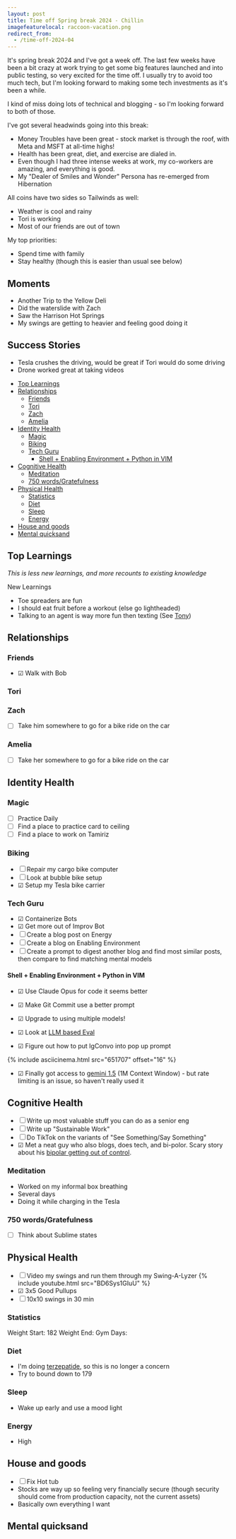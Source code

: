 ```yaml
---
layout: post
title: Time off Spring break 2024 - Chillin
imagefeaturelocal: raccoon-vacation.png
redirect_from:
  - /time-off-2024-04
---
```


It's spring break 2024 and I've got a week off. The last few weeks have been a bit crazy at work trying to get some big features launched and into public testing, so very excited for the time off. I usually try to avoid too much tech, but I'm looking forward to making some tech investments as it's been a while.

I kind of miss doing lots of technical and blogging - so I'm looking forward to both of those.

I've got several headwinds going into this break:

- Money Troubles have been great - stock market is through the roof, with Meta and MSFT at all-time highs!
- Health has been great, diet, and exercise are dialed in.
- Even though I had three intense weeks at work, my co-workers are amazing, and everything is good.
- My "Dealer of Smiles and Wonder" Persona has re-emerged from Hibernation

All coins have two sides so Tailwinds as well:

- Weather is cool and rainy
- Tori is working
- Most of our friends are out of town

My top priorities:

- Spend time with family
- Stay healthy (though this is easier than usual see below)

## Moments

- Another Trip to the Yellow Deli
- Did the waterslide with Zach
- Saw the Harrison Hot Springs
- My swings are getting to heavier and feeling good doing it

## Success Stories

- Tesla crushes the driving, would be great if Tori would do some driving
- Drone worked great at taking videos

<!-- prettier-ignore-start -->
<!-- vim-markdown-toc-start -->

- [Top Learnings](#top-learnings)
- [Relationships](#relationships)
    - [Friends](#friends)
    - [Tori](#tori)
    - [Zach](#zach)
    - [Amelia](#amelia)
- [Identity Health](#identity-health)
    - [Magic](#magic)
    - [Biking](#biking)
    - [Tech Guru](#tech-guru)
        - [Shell + Enabling Environment + Python in VIM](#shell--enabling-environment--python-in-vim)
- [Cognitive Health](#cognitive-health)
    - [Meditation](#meditation)
    - [750 words/Gratefulness](#750-wordsgratefulness)
- [Physical Health](#physical-health)
    - [Statistics](#statistics)
    - [Diet](#diet)
    - [Sleep](#sleep)
    - [Energy](#energy)
- [House and goods](#house-and-goods)
- [Mental quicksand](#mental-quicksand)

<!-- vim-markdown-toc-end -->
<!-- prettier-ignore-end -->

## Top Learnings

_This is less new learnings, and more recounts to existing knowledge_

New Learnings

- Toe spreaders are fun
- I should eat fruit before a workout (else go lightheaded)
- Talking to an agent is way more fun then texting (See [Tony](https://github.com/idvorkin/nlp/blob/3ac6a14389f8c5a42a270dcd6b5e9cfd92c7b42e/convos/lifecoach.convo.md?plain=1#L3))

## Relationships

### Friends

- ☑ Walk with Bob

### Tori

### Zach

- ☐ Take him somewhere to go for a bike ride on the car

### Amelia

- ☐ Take her somewhere to go for a bike ride on the car

## Identity Health

### Magic

- ☐ Practice Daily
- ☐ Find a place to practice card to ceiling
- ☐ Find a place to work on Tamiriz

### Biking

- ☐ Repair my cargo bike computer
- ☐ Look at bubble bike setup
- ☑ Setup my Tesla bike carrier

### Tech Guru

- ☑ Containerize Bots
- ☑ Get more out of Improv Bot
- ☐ Create a blog post on Energy
- ☐ Create a blog on Enabling Environment
- ☐ Create a prompt to digest another blog and find most similar posts, then compare to find matching mental models

#### Shell + Enabling Environment + Python in VIM

- ☑ Use Claude Opus for code it seems better
- ☑ Make Git Commit use a better prompt
- ☑ Upgrade to using multiple models!
- ☑ Look at [LLM based Eval](/ai-testing)

- ☑ Figure out how to put IgConvo into pop up prompt

{% include asciicinema.html src="651707" offset="16" %}

- ☑ Finally got access to [gemini 1.5](https://github.com/idvorkin/video-edit/blob/bf60f440bfa382fa6930a31623a8c467348ba3ba//Users/idvorkin/gits/nlp/play_langchain.py?plain=1#L49) (1M Context Window) - but rate limiting is an issue, so haven't really used it

## Cognitive Health

- ☐ Write up most valuable stuff you can do as a senior eng
- ☐ Write up "Sustainable Work"
- ☐ Do TikTok on the variants of "See Something/Say Something"
- ☑ Met a neat guy who also blogs, does tech, and bi-polor. Scary story about his [bipolar getting out of control](https://breckyunits.com/a-manic-startup.html).

### Meditation

- Worked on my informal box breathing
- Several days
- Doing it while charging in the Tesla

### 750 words/Gratefulness

- ☐ Think about Sublime states

## Physical Health

- ☐ Video my swings and run them through my Swing-A-Lyzer
  {% include youtube.html src="BD6Sys1GIuU" %}
- ☑ 3x5 Good Pullups
- ☐ 10x10 swings in 30 min

### Statistics

Weight Start: 182
Weight End:
Gym Days:

### Diet

- I'm doing [terzepatide](/terzepatide), so this is no longer a concern
- Try to bound down to 179

### Sleep

- Wake up early and use a mood light

### Energy

- High

## House and goods

- ☐ Fix Hot tub
- Stocks are way up so feeling very financially secure (though security should come from production capacity, not the current assets)
- Basically own everything I want

## Mental quicksand
